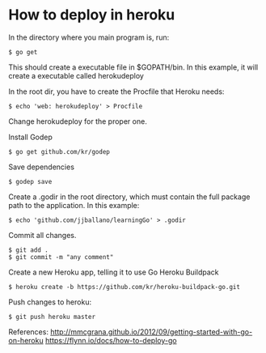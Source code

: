 How to deploy in heroku
========

In the directory where you main program is, run:

	$ go get

This should create a executable file in $GOPATH/bin. In this example, it will create a executable called herokudeploy

In the root dir, you have to create the Procfile that Heroku needs:

	$ echo 'web: herokudeploy' > Procfile

Change herokudeploy for the proper one.

Install Godep

	$ go get github.com/kr/godep

Save dependencies

	$ godep save	

Create a .godir	in the root directory, which must contain the full package path to the application. In this example:

	$ echo 'github.com/jjballano/learningGo' > .godir

	
Commit all changes.

	$ git add .
	$ git commit -m "any comment"

Create a new Heroku app, telling it to use Go Heroku Buildpack

	$ heroku create -b https://github.com/kr/heroku-buildpack-go.git

Push changes to heroku:

	$ git push heroku master

References:
	http://mmcgrana.github.io/2012/09/getting-started-with-go-on-heroku 
	https://flynn.io/docs/how-to-deploy-go
